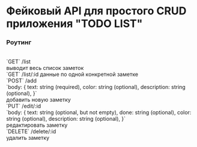# Фейковый API для простого CRUD приложения "TODO LIST"

### Роутинг
<br>
`GET` /list
<br>
выводит весь список заметок
<br>
`GET` /list/:id
данные по одной конкретной заметке
<br>
`POST` /add
<br>
`body: {
  text: string (required),
  color: string (optional),
  description: string (optional),
}`
<br>
добавить новую заметку
<br>
`PUT` /edit/:id
<br>
`body: {
  text: string (optional, but not empty),
  done: string (optional),
  color: string (optional),
  description: string (optional),
}`
<br>
редактировать заметку
<br>
`DELETE` /delete/:id
<br>
удалить заметку